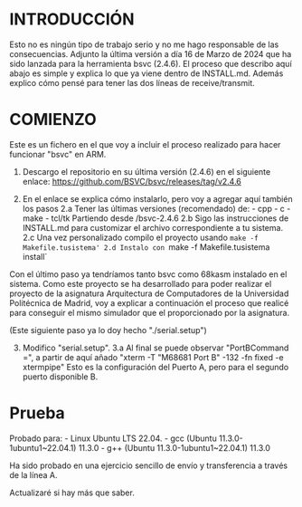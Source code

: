 # INTRODUCCIÓN
Esto no es ningún tipo de trabajo serio y no me hago responsable de las consecuencias.
Adjunto la última versión a día 16 de Marzo de 2024 que ha sido lanzada para la herramienta bsvc (2.4.6). El proceso que describo aquí abajo es simple y explica lo que ya viene dentro de INSTALL.md. Además explico cómo pensé para tener las dos líneas de receive/transmit.

# COMIENZO 

Este es un fichero en el que voy a incluir el proceso realizado para hacer funcionar "bsvc" en ARM.

1. Descargo el repositorio en su última versión (2.4.6) en el siguiente enlace: https://github.com/BSVC/bsvc/releases/tag/v2.4.6

2. En el enlace se explica cómo instalarlo, pero voy a agregar aquí también los pasos
        2.a Tener las últimas versiones (recomendado) de:
                - cpp
                - c
                - make
                - tcl/tk
        Partiendo desde /bsvc-2.4.6
        2.b Sigo las instrucciones de INSTALL.md para customizar el archivo correspondiente a tu sistema.
        2.c Una vez personalizado compilo el proyecto usando `make -f Makefile.tusistema'
        2.d Instalo con `make -f Makefile.tusistema install`

Con el último paso ya tendríamos tanto bsvc como 68kasm instalado en el sistema.
Como este proyecto se ha desarrollado para poder realizar el proyecto de la asignatura Arquitectura de Computadores de la Universidad Politécnica de Madrid, voy a explicar a continuación el proceso que realicé para conseguir el mismo simulador que el proporcionado por la asignatura.

(Este siguiente paso ya lo doy hecho "./serial.setup")

3. Modifico "serial.setup".
        3.a Al final se puede observar "PortBCommand =", a partir de aquí añado "xterm -T "M68681 Port B" -132 -fn fixed -e xtermpipe"
        Esto es la configuración del Puerto A, pero para el segundo puerto disponible B.

# Prueba
Probado para:
	- Linux Ubuntu LTS 22.04.
	- gcc (Ubuntu 11.3.0-1ubuntu1~22.04.1) 11.3.0
	- g++ (Ubuntu 11.3.0-1ubuntu1~22.04.1) 11.3.0

Ha sido probado en una ejercicio sencillo de envío y transferencia a través de la línea A. 

Actualizaré si hay más que saber.
